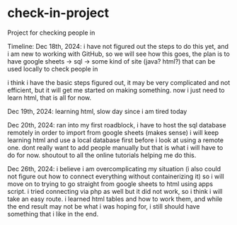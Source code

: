 # check-in-project
Project for checking people in

Timeline:
Dec 18th, 2024: i have not figured out the steps to do this yet, and i am new to working with GitHub, so we will see how this goes,
the plan is to have google sheets -> sql -> some kind of site (java? html?) that can be used locally to check people in

i think i have the basic steps figured out, it may be very complicated and not efficient, but it will get me started on making something.
now i just need to learn html, that is all for now.

Dec 19th, 2024: learning html, slow day since i am tired today

Dec 20th, 2024: ran into my first roadblock, i have to host the sql database remotely in order to import from google sheets (makes sense)
i will keep learning html and use a local database first before i look at using a remote one. dont really want to add people manually but
that is what i will have to do for now. shoutout to all the online tutorials helping me do this.

Dec 26th, 2024: i believe i am overcomplicating my situation (i also could not figure out how to connect everything without
containerizing it) so i will move on to trying to go straight from google sheets to html using apps script. i tried connecting via php as
well but it did not work, so i think i will take an easy route. i learned html tables and how to work them, and while the end result may
not be what i was hoping for, i still should have something that i like in the end.
